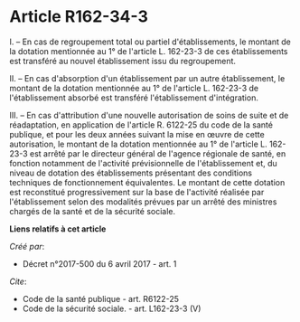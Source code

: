 # Article R162-34-3

I. – En cas de regroupement total ou partiel d'établissements, le montant de la dotation mentionnée au 1° de l'article L.
162-23-3 de ces établissements est transféré au nouvel établissement issu du regroupement. 

II. – En cas d'absorption d'un établissement par un autre établissement, le montant de la dotation mentionnée au 1° de
l'article L. 162-23-3 de l'établissement absorbé est transféré l'établissement d'intégration. 

III. – En cas d'attribution d'une nouvelle autorisation de soins de suite et de réadaptation, en application de l'article R.
6122-25 du code de la santé publique, et pour les deux années suivant la mise en œuvre de cette autorisation, le montant de
la dotation mentionnée au 1° de l'article L. 162-23-3 est arrêté par le directeur général de l'agence régionale de santé, en
fonction notamment de l'activité prévisionnelle de l'établissement et, du niveau de dotation des établissements présentant
des conditions techniques de fonctionnement équivalentes. Le montant de cette dotation est reconstitué progressivement sur la
base de l'activité réalisée par l'établissement selon des modalités prévues par un arrêté des ministres chargés de la santé
et de la sécurité sociale.

**Liens relatifs à cet article**

_Créé par_:

  - Décret n°2017-500 du 6 avril 2017 - art. 1

_Cite_:

  - Code de la santé publique - art. R6122-25
  - Code de la sécurité sociale. - art. L162-23-3 (V)
